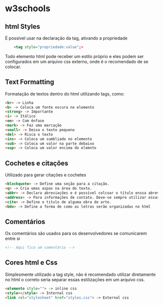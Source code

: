 # w3schools

## html Styles
É possível usar na declaração da tag, ativando a propriedade

```html
    <tag style="propriedade:value";>
```
Todo elemento html pode receber um estilo próprio e eles podem ser configurados
em um arquivo css externo, onde é o recomendado de se colocar.

## Text Formatting 

Formatação de textos dentro do html utilizando tags, como:
```html
<br> -> Linha
<b> -> Coloca um fonte escura no elemento
<strong> -> Importante
<i> -> Itálico
<em> -> Com ênfase
<mark> -> Faz uma marcação 
<small> -> Deixa o texto pequeno
<del> -> Risca o texto
<ins> -> Coloca um sumbliado no elemento
<sub> -> Coloca um valor na parte debaixo
<sup> -> Coloca um valor encima do elemnto 
```

## Cochetes e citações

Utilizado para gerar citações e cochetes
```html
<blockquote> -> Define uma seção para a citação.
<q> -> Cria umas aspas na área do texto.
<abbr> -> Declara abreviações e é possível colcoar o título enssa abreviação.
<address> -> Para informações de contato. Deve-se sempre utilizar essas declarações, considerando sempre a acessibilidade.
<cite> -> Define o titulo de alguma obra de arte.
<bdo> -> Define a forma de como as letras serão organizadas no html
```
## Comentários

Os comentários são usados para os desenvolvedores se comunicarem entre si
```html
<!-- Aqui fica um comentário -->
```
## Cores html e Css

Simplesmente utilizado a tag style, não é recomendado utilizar diretamente no html
o correto seria separar essas estilizações em um arquivo css.
```html
<elemento style=""> -> inline css
<style></style> -> Internal css
<link rel="stylesheet" href="styles.css"> -> External css
```
